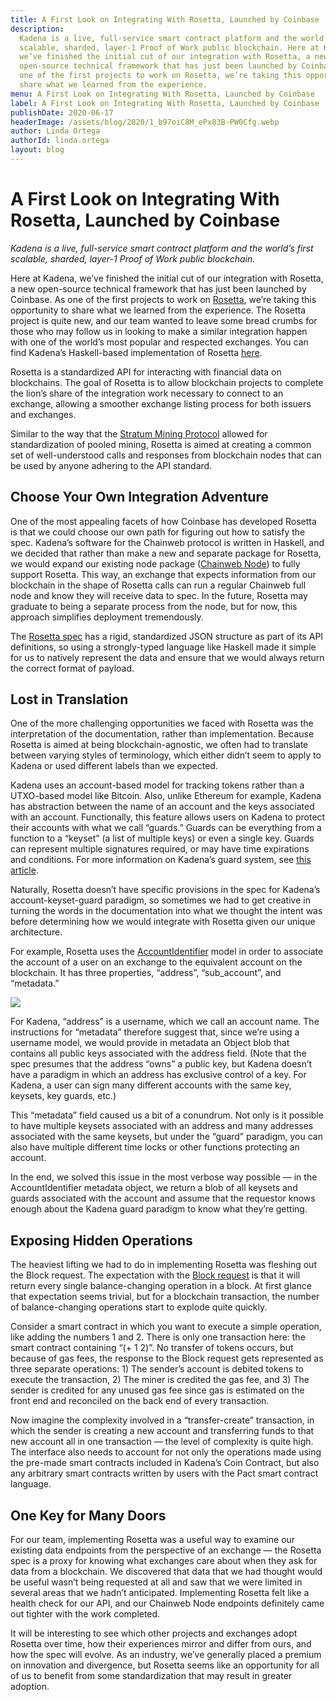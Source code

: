 ```yaml
---
title: A First Look on Integrating With Rosetta, Launched by Coinbase
description:
  Kadena is a live, full-service smart contract platform and the world’s first
  scalable, sharded, layer-1 Proof of Work public blockchain. Here at Kadena,
  we’ve finished the initial cut of our integration with Rosetta, a new
  open-source technical framework that has just been launched by Coinbase. As
  one of the first projects to work on Rosetta, we’re taking this opportunity to
  share what we learned from the experience.
menu: A First Look on Integrating With Rosetta, Launched by Coinbase
label: A First Look on Integrating With Rosetta, Launched by Coinbase
publishDate: 2020-06-17
headerImage: /assets/blog/2020/1_b97oiC8M_ePx83B-PW0Cfg.webp
author: Linda Ortega
authorId: linda.ortega
layout: blog
---
```


# A First Look on Integrating With Rosetta, Launched by Coinbase

_Kadena is a live, full-service smart contract platform and the world’s first
scalable, sharded, layer-1 Proof of Work public blockchain._

Here at Kadena, we’ve finished the initial cut of our integration with Rosetta,
a new open-source technical framework that has just been launched by Coinbase.
As one of the first projects to work on [Rosetta](https://www.rosetta-api.org),
we’re taking this opportunity to share what we learned from the experience. The
Rosetta project is quite new, and our team wanted to leave some bread crumbs for
those who may follow us in looking to make a similar integration happen with one
of the world’s most popular and respected exchanges. You can find Kadena’s
Haskell-based implementation of Rosetta
[here](https://github.com/kadena-io/rosetta).

Rosetta is a standardized API for interacting with financial data on
blockchains. The goal of Rosetta is to allow blockchain projects to complete the
lion’s share of the integration work necessary to connect to an exchange,
allowing a smoother exchange listing process for both issuers and exchanges.

Similar to the way that the
[Stratum Mining Protocol](https://en.bitcoin.it/wiki/Stratum_mining_protocol)
allowed for standardization of pooled mining, Rosetta is aimed at creating a
common set of well-understood calls and responses from blockchain nodes that can
be used by anyone adhering to the API standard.

## Choose Your Own Integration Adventure

One of the most appealing facets of how Coinbase has developed Rosetta is that
we could choose our own path for figuring out how to satisfy the spec. Kadena’s
software for the Chainweb protocol is written in Haskell, and we decided that
rather than make a new and separate package for Rosetta, we would expand our
existing node package
([Chainweb Node](https://github.com/kadena-io/chainweb-node)) to fully support
Rosetta. This way, an exchange that expects information from our blockchain in
the shape of Rosetta calls can run a regular Chainweb full node and know they
will receive data to spec. In the future, Rosetta may graduate to being a
separate process from the node, but for now, this approach simplifies deployment
tremendously.

The [Rosetta spec](https://djr6hkgq2tjcs.cloudfront.net/docs/Introduction.html)
has a rigid, standardized JSON structure as part of its API definitions, so
using a strongly-typed language like Haskell made it simple for us to natively
represent the data and ensure that we would always return the correct format of
payload.

## Lost in Translation

One of the more challenging opportunities we faced with Rosetta was the
interpretation of the documentation, rather than implementation. Because Rosetta
is aimed at being blockchain-agnostic, we often had to translate between varying
styles of terminology, which either didn’t seem to apply to Kadena or used
different labels than we expected.

Kadena uses an account-based model for tracking tokens rather than a UTXO-based
model like Bitcoin. Also, unlike Ethereum for example, Kadena has abstraction
between the name of an account and the keys associated with an account.
Functionally, this feature allows users on Kadena to protect their accounts with
what we call “guards.” Guards can be everything from a function to a “keyset” (a
list of multiple keys) or even a single key. Guards can represent multiple
signatures required, or may have time expirations and conditions. For more
information on Kadena’s guard system, see
[this article](/docs/blogchain/2020/beginners-guide-to-kadena-accounts-keysets-2020-01-14).

Naturally, Rosetta doesn’t have specific provisions in the spec for Kadena’s
account-keyset-guard paradigm, so sometimes we had to get creative in turning
the words in the documentation into what we thought the intent was before
determining how we would integrate with Rosetta given our unique architecture.

For example, Rosetta uses the
[AccountIdentifier](https://djr6hkgq2tjcs.cloudfront.net/docs/models/AccountIdentifier.html)
model in order to associate the account of a user on an exchange to the
equivalent account on the blockchain. It has three properties, “address”,
“sub_account”, and “metadata.”

![](/assets/blog/2020/0_tl-c2db-uvN8MOXf.png)

For Kadena, “address” is a username, which we call an account name. The
instructions for “metadata” therefore suggest that, since we’re using a username
model, we would provide in metadata an Object blob that contains all public keys
associated with the address field. (Note that the spec presumes that the address
“owns” a public key, but Kadena doesn’t have a paradigm in which an address has
exclusive control of a key. For Kadena, a user can sign many different accounts
with the same key, keysets, key guards, etc.)

This “metadata” field caused us a bit of a conundrum. Not only is it possible to
have multiple keysets associated with an address and many addresses associated
with the same keysets, but under the “guard” paradigm, you can also have
multiple different time locks or other functions protecting an account.

In the end, we solved this issue in the most verbose way possible — in the
AccountIdentifier metadata object, we return a blob of all keysets and guards
associated with the account and assume that the requestor knows enough about the
Kadena guard paradigm to know what they’re getting.

## Exposing Hidden Operations

The heaviest lifting we had to do in implementing Rosetta was fleshing out the
Block request. The expectation with the
[Block request](https://djr6hkgq2tjcs.cloudfront.net/docs/BlockApi.html) is that
it will return every single balance-changing operation in a block. At first
glance that expectation seems trivial, but for a blockchain transaction, the
number of balance-changing operations start to explode quite quickly.

Consider a smart contract in which you want to execute a simple operation, like
adding the numbers 1 and 2. There is only one transaction here: the smart
contract containing “(+ 1 2)”. No transfer of tokens occurs, but because of gas
fees, the response to the Block request gets represented as three separate
operations: 1) The sender’s account is debited tokens to execute the
transaction, 2) The miner is credited the gas fee, and 3) The sender is credited
for any unused gas fee since gas is estimated on the front end and reconciled on
the back end of every transaction.

Now imagine the complexity involved in a “transfer-create” transaction, in which
the sender is creating a new account and transferring funds to that new account
all in one transaction — the level of complexity is quite high. The interface
also needs to account for not only the operations made using the pre-made smart
contracts included in Kadena’s Coin Contract, but also any arbitrary smart
contracts written by users with the Pact smart contract language.

## One Key for Many Doors

For our team, implementing Rosetta was a useful way to examine our existing data
endpoints from the perspective of an exchange — the Rosetta spec is a proxy for
knowing what exchanges care about when they ask for data from a blockchain. We
discovered that data that we had thought would be useful wasn’t being requested
at all and saw that we were limited in several areas that we hadn’t anticipated.
Implementing Rosetta felt like a health check for our API, and our Chainweb Node
endpoints definitely came out tighter with the work completed.

It will be interesting to see which other projects and exchanges adopt Rosetta
over time, how their experiences mirror and differ from ours, and how the spec
will evolve. As an industry, we’ve generally placed a premium on innovation and
divergence, but Rosetta seems like an opportunity for all of us to benefit from
some standardization that may result in greater adoption.
